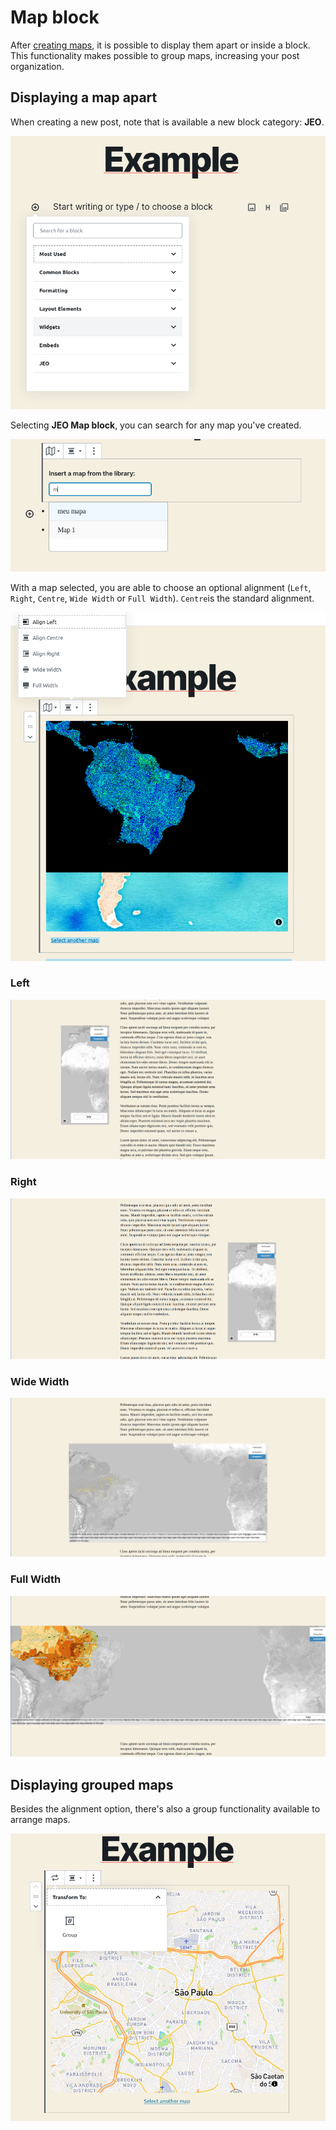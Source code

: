 # Map block

After [creating maps](map-post.md), it is possible to display them apart or inside a block. This functionality makes possible to group maps, increasing your post organization.

## Displaying a map apart

When creating a new post, note that is available a new block category: **JEO**.

![JEO block](img/JEO-block.png)

Selecting **JEO Map block**, you can search for any map you've created.

![JEO block - Search Bar](img/JEO-block-search-bar.png)

With a map selected, you are able to choose an optional alignment (`Left`, `Right`, `Centre`, `Wide Width` or `Full Width`). `Centre`is the standard alignment.

![Map Alignment](img/map-alignment.png)

### Left

![Map Alignment - Left](img/map-alignment-left.png)

### Right

![Map Alignment - Right](img/map-alignment-right.png)

### Wide Width

![Map Alignment - Wide Width](img/map-alignment-wide-width.png)

### Full Width

![Map Alignment - Full Width](img/map-alignment-full-width.png)

## Displaying grouped maps

Besides the alignment option, there's also a group functionality available to arrange maps.

![map-group](img/map-group.png)